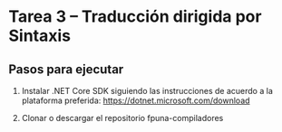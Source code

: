 # Tarea 3 – Traducción dirigida por Sintaxis

## Pasos para ejecutar
1. Instalar .NET Core SDK siguiendo las instrucciones de acuerdo a la plataforma preferida:
https://dotnet.microsoft.com/download

2. Clonar o descargar el repositorio fpuna-compiladores